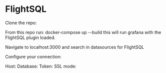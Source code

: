 <!-- This README file is going to be the one displayed on the Grafana.com website for your plugin -->

# FlightSQL

Clone the repo:

From this repo run: docker-compose up --build this will run grafana with the FlightSQL plugin loaded.

Navigate to localhost:3000 and search in datasources for FlightSQL

Configure your connection:

Host:
Database:
Token:
SSL mode:
